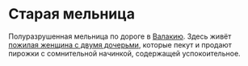 # Старая мельница

Полуразрушенная мельница по дороге в [Валакию](vallaki.md). Здесь живёт [пожилая женщина с двумя дочерьми](../characters/npc/old-mill-crones.md), которые пекут и продают пирожки с сомнительной начинкой, содержащей успокоительное.

